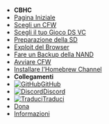 - **CBHC**
- [Pagina Iniziale](../../introduction)
- [Scegli un CFW](../cfw-choice)
- [Scegli il tuo Gioco DS VC](ds-vc-choice)
- [Preparazione della SD](sd-preparation)
- [Exploit del Browser](browser-exploit)
- [Fare un Backup della NAND](nand-backup)
- [Avviare CFW](launching-cfw)
- [Installare l'Homebrew Channel](installing-hblc)
- **Collegamenti**
- [![GitHub](https://icongr.am/simple/github.svg?color=808080&size=16)GitHub](https://github.com/hacks-guide/Guide-WiiU)
- [![Discord](https://icongr.am/simple/discord.svg?colored&size=16)Discord](https://discord.gg/C29hYvh)
- [![Traduci](https://icongr.am/material/translate.svg?color=808080&size=16)Traduci](https://hacks-guide.crowdin.com/u/projects/10)
- [Dona](../../donations)
- [Informazioni](../../about)